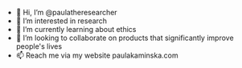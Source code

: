 - 👋 Hi, I’m @paulatheresearcher
- 👀 I’m interested in research
- 🌱 I’m currently learning about ethics
- 💞️ I’m looking to collaborate on products that significantly improve people's lives
- 📫 Reach me via my website paulakaminska.com
